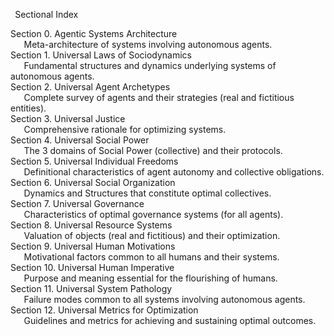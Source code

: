 ﻿` `Sectional Index

Section 0.  Agentic Systems Architecture  
`	`Meta-architecture of systems involving autonomous agents.  
Section 1.  Universal Laws of Sociodynamics  
`	`Fundamental structures and dynamics underlying systems of autonomous agents.  
Section 2.  Universal Agent Archetypes  
`	`Complete survey of agents and their strategies (real and fictitious entities).  
Section 3.  Universal Justice  
`	`Comprehensive rationale for optimizing systems.  
Section 4.  Universal Social Power  
`	`The 3 domains of Social Power (collective) and their protocols.  
Section 5.  Universal Individual Freedoms  
`	`Definitional characteristics of agent autonomy and collective obligations.  
Section 6.  Universal Social Organization  
`	`Dynamics and Structures that constitute optimal collectives.  
Section 7.  Universal Governance  
`	`Characteristics of optimal governance systems (for all agents).  
Section 8.  Universal Resource Systems  
`	`Valuation of objects (real and fictitious) and their optimization.  
Section 9.  Universal Human Motivations  
`	`Motivational factors common to all humans and their systems.  
Section 10.  Universal Human Imperative  
`	`Purpose and meaning essential for the flourishing of humans.  
Section 11.  Universal System Pathology  
`	`Failure modes common to all systems involving autonomous agents.  
Section 12.  Universal Metrics for Optimization  
`	`Guidelines and metrics for achieving and sustaining optimal outcomes.






